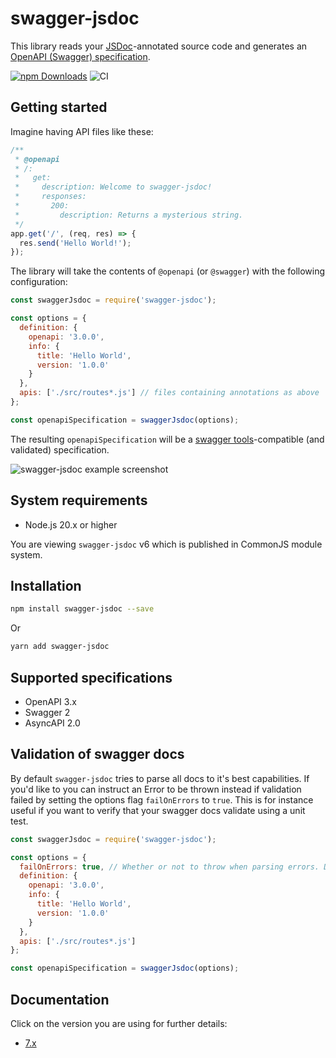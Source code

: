 # swagger-jsdoc

This library reads your [JSDoc](https://jsdoc.app/)-annotated source code and generates an [OpenAPI (Swagger) specification](https://swagger.io/specification/).

[![npm Downloads](https://img.shields.io/npm/dm/swagger-jsdoc.svg)](https://www.npmjs.com/package/swagger-jsdoc)
![CI](https://github.com/deadendjs/swagger-jsdoc/workflows/CI/badge.svg)

## Getting started

Imagine having API files like these:

```javascript
/**
 * @openapi
 * /:
 *   get:
 *     description: Welcome to swagger-jsdoc!
 *     responses:
 *       200:
 *         description: Returns a mysterious string.
 */
app.get('/', (req, res) => {
  res.send('Hello World!');
});
```

The library will take the contents of `@openapi` (or `@swagger`) with the following configuration:

```javascript
const swaggerJsdoc = require('swagger-jsdoc');

const options = {
  definition: {
    openapi: '3.0.0',
    info: {
      title: 'Hello World',
      version: '1.0.0'
    }
  },
  apis: ['./src/routes*.js'] // files containing annotations as above
};

const openapiSpecification = swaggerJsdoc(options);
```

The resulting `openapiSpecification` will be a [swagger tools](https://swagger.io/tools/)-compatible (and validated) specification.

![swagger-jsdoc example screenshot](./docs/screenshot.png)

## System requirements

- Node.js 20.x or higher

You are viewing `swagger-jsdoc` v6 which is published in CommonJS module system.

## Installation

```bash
npm install swagger-jsdoc --save
```

Or

```bash
yarn add swagger-jsdoc
```

## Supported specifications

- OpenAPI 3.x
- Swagger 2
- AsyncAPI 2.0

## Validation of swagger docs

By default `swagger-jsdoc` tries to parse all docs to it's best capabilities. If you'd like to you can instruct an Error to be thrown instead if validation failed by setting the options flag `failOnErrors` to `true`. This is for instance useful if you want to verify that your swagger docs validate using a unit test.

```javascript
const swaggerJsdoc = require('swagger-jsdoc');

const options = {
  failOnErrors: true, // Whether or not to throw when parsing errors. Defaults to false.
  definition: {
    openapi: '3.0.0',
    info: {
      title: 'Hello World',
      version: '1.0.0'
    }
  },
  apis: ['./src/routes*.js']
};

const openapiSpecification = swaggerJsdoc(options);
```

## Documentation

Click on the version you are using for further details:

- [7.x](https://github.com/deadendjs/swagger-jsdoc/tree/v7/docs)
